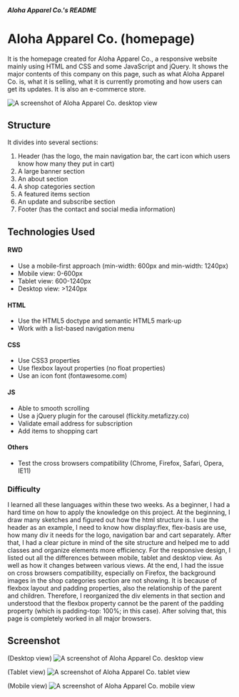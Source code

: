 ##### Aloha Apparel Co.'s README
# Aloha Apparel Co. (homepage)
It is the homepage created for Aloha Apparel Co., a responsive website mainly using HTML and CSS and some JavaScript and jQuery. It shows the major contents of this company on this page, such as what Aloha Apparel Co. is, what it is selling, what it is currently promoting and how users can get its updates. It is also an e-commerce store.

<img src="screenshots/AlohaHomepage-screenshot-desktop.png" alt="A screenshot of Aloha Apparel Co. desktop view"/>

## Structure 
It divides into several sections:
1. Header (has the logo, the main navigation bar, the cart icon which users know how many they put in cart)
2. A large banner section
3. An about section
4. A shop categories section
5. A featured items section
6. An update and subscribe section
7. Footer (has the contact and social media information)

## Technologies Used
#### RWD
- Use a mobile-first approach (min-width: 600px and min-width: 1240px)
- Mobile view: 0-600px
- Tablet view: 600-1240px
- Desktop view: >1240px

#### HTML
- Use the HTML5 doctype and semantic HTML5 mark-up
- Work with a list-based navigation menu

#### CSS
- Use CSS3 properties 
- Use flexbox layout properties (no float properties)
- Use an icon font (fontawesome.com)

#### JS
- Able to smooth scrolling
- Use a jQuery plugin for the carousel (flickity.metafizzy.co)
- Validate email address for subscription
- Add items to shopping cart

#### Others
- Test the cross browsers compatibility (Chrome, Firefox, Safari, Opera, IE11)

### Difficulty
I learned all these languages within these two weeks. As a beginner, I had a hard time on how to apply the knowledge on this project. At the beginning, I draw many sketches and figured out how the html structure is. I use the header as an example, I need to know how display:flex, flex-basis are use, how many div it needs for the logo, navigation bar and cart separately. After that, I had a clear picture in mind of the site structure and helped me to add classes and organize elements more efficiency. For the responsive design, I listed out all the differences between mobile, tablet and desktop view. As well as how it changes between various views. At the end, I had the issue on cross browsers compatibility, especially on Firefox, the background images in the shop categories section are not showing. It is because of flexbox layout and padding properties, also the relationship of the parent and children. Therefore, I reorganized the div elements in that section and understood that the flexbox property cannot be the parent of the padding property (which is padding-top: 100%; in this case). After solving that, this page is completely worked in all major browsers.

## Screenshot
(Desktop view)
<img src="screenshots/AlohaHomepage-screenshot-desktop-all.png" alt="A screenshot of Aloha Apparel Co. desktop view"/>

(Tablet view)
<img src="screenshots/AlohaHomepage-screenshot-tablet-all.png" alt="A screenshot of Aloha Apparel Co. tablet view"/>

(Mobile view)
<img src="screenshots/AlohaHomepage-screenshot-mobile-all.png" alt="A screenshot of Aloha Apparel Co. mobile view"/>
